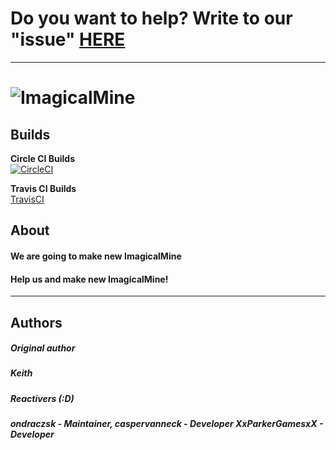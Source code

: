 # Do you want to help? Write to our "issue" [HERE](https://github.com/ImagicalMineReactive/ImagicalMine/issues/3)
-------------
# ![ImagicalMine](http://i.imgur.com/6Hlm8mn.gif)
## Builds
__Circle CI Builds__<br>
[![CircleCI](https://circleci.com/gh/circleci/mongofinil.svg?&style=shield&circle-token=6c7d65b8217d2d9ec065bcf04fd2437fdab577ba/)](https://circleci.com/gh/ImagicalMineReactive/ImagicalMine)

__Travis CI Builds__<br>
[TravisCI](https://travis-ci.org/XxParkerGamesxX/ImagicalMine.svg?branch=master)
## About
#### We are going to make new ImagicalMine
#### Help us and make new ImagicalMine! 
-------------
## Authors
##### **Original author**
#####  *Keith*
##### **Reactivers (:D)**
#####  *ondraczsk - <i>Maintainer</i>,  caspervanneck - <i>Developer</i> XxParkerGamesxX - Developer* 

